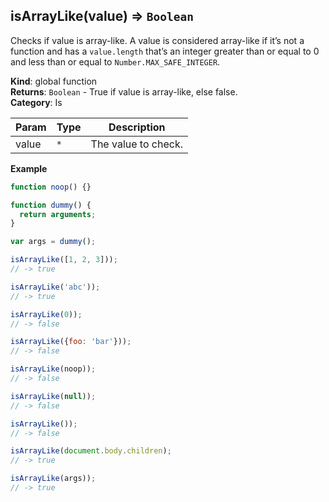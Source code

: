 <a name="isArrayLike"></a>

## isArrayLike(value) ⇒ <code>Boolean</code>
Checks if value is array-like.
A value is considered array-like if it’s not a function and has a `value.length` that’s an
integer greater than or equal to 0 and less than or equal to `Number.MAX_SAFE_INTEGER`.

**Kind**: global function  
**Returns**: <code>Boolean</code> - True if value is array-like, else false.  
**Category**: Is  

| Param | Type | Description |
| --- | --- | --- |
| value | <code>\*</code> | The value to check. |

**Example**  
```js
function noop() {}

function dummy() {
  return arguments;
}

var args = dummy();

isArrayLike([1, 2, 3]));
// -> true

isArrayLike('abc'));
// -> true

isArrayLike(0));
// -> false

isArrayLike({foo: 'bar'}));
// -> false

isArrayLike(noop));
// -> false

isArrayLike(null));
// -> false

isArrayLike());
// -> false

isArrayLike(document.body.children);
// -> true

isArrayLike(args));
// -> true
```
